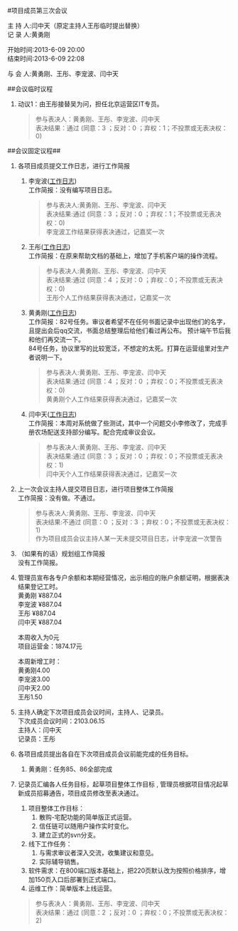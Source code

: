 #项目成员第三次会议

主 持 人:闫中天（原定主持人王彤临时提出替换）  
记 录 人:黄勇刚

开始时间:2013-6-09 20:00  
结束时间:2013-6-09 22:08

与 会 人:黄勇刚、王彤、李宠波、闫中天  

##会议临时议程
1. 动议1：由王彤接替吴为问，担任北京运营区IT专员。  
	>参与表决人：黄勇刚、王彤、李宠波、闫中天  
	>表决结果：通过  (同意：3 ；反对：0 ；弃权：1；不投票或无表决权：0)

##会议固定议程##
1. 各项目成员提交工作日志，进行工作简报
	1. 李宠波(<a href="https://github.com/mistyworm/Food.Log/blob/master/%E6%9D%8E%E5%AE%A0%E6%B3%A2.201306.md">工作日志</a>)  
		工作简报：没有编写项目日志。  
 		>参与表决人:黄勇刚、王彤、李宠波、闫中天  
		>表决结果:通过 (同意：3 ；反对：0 ；弃权：1；不投票或无表决权：0)  
		>李宠波工作结果获得表决通过，记嘉奖一次  
	1. 王彤(<a href="https://github.com/mistyworm/Food.Log/blob/master/%E7%8E%8B%E5%BD%A4.201306.md">工作日志</a>)     
		工作简报：在原来帮助文档的基础上，增加了手机客户端的操作流程。  
		>参与表决人:黄勇刚、王彤、李宠波、闫中天  
		>表决结果:通过 (同意：4 ；反对：0 ；弃权：0；不投票或无表决权：0)  
		>王彤个人工作结果获得表决通过，记嘉奖一次  
	1. 黄勇刚(<a href="https://github.com/mistyworm/Food.Log/blob/master/%E9%BB%84%E5%8B%87%E5%88%9A.201306.md">工作日志</a>)     
		工作简报：82号任务。审议者希望不在任何书面记录中出现他们的名字，且提出会后qq交流，书面总结整理后给他们看过再公布。
		预计端午节后我和他们再交流一下。  
		84号任务，协议里写的比较宽泛，不想定的太死。打算在运营组里对生产者说明一下。  
		>参与表决人:黄勇刚、王彤、李宠波、闫中天  
		>表决结果:通过 (同意：4 ；反对：0 ；弃权：0；不投票或无表决权：0)  
		>黄勇刚个人工作结果获得表决通过，记嘉奖一次  
	1. 闫中天(<a href="https://github.com/mistyworm/Food.Log/blob/master/%E9%97%AB%E4%B8%AD%E5%A4%A9201306%E5%B7%A5%E4%BD%9C%E7%AE%80%E6%8A%A5">工作日志</a>)  
		工作简报：本周对系统做了些测试，其中一个问题交小李修改了，完成手册农场配送支持部分编写。配合完成审议会议。  
		>参与表决人:黄勇刚、王彤、李宠波、闫中天  
		>表决结果:通过 (同意：3 ；反对：0 ；弃权：0；不投票或无表决权：1)  
		>闫中天个人工作结果获得表决通过，记嘉奖一次  
2. 上一次会议主持人提交项目日志，进行项目整体工作简报  
	工作简报：没有做。不通过。
	>参与表决人:黄勇刚、王彤、李宠波、闫中天  
	>表决结果:不通过 (同意：0 ；反对：3 ；弃权：0；不投票或无表决权：1)  
	>作为项目成员会议主持人某一天未提交项目日志，计李宠波一次警告  
3. （如果有的话）规划组工作简报  
	没有工作简报。  
4. 管理员宣布各专户余额和本期经营情况，出示相应的账户余额证明，根据表决结果登记工时。  
	黄勇刚  ¥887.04  
	李宠波	¥887.04  
	王彤	¥887.04  
	闫中天	¥887.04  

	本周收入为0元  
	项目运营金：1874.17元  

	本周新增工时：  
	黄勇刚4.00  
	李宠波3.00  
	闫中天2.00  
	王彤1.50  
5. 主持人确定下次项目成员会议时间，主持人、记录员。  
	下次成员会议时间：2103.06.15  
	主持人：闫中天   
	记录员：王彤  
6. 各项目成员提出各自在下次项目成员会议前能完成的任务目标。  
	1. 黄勇刚：任务85、86全部完成

7. 记录员汇编各人任务目标，起草项目整体工作目标 , 管理员根据项目情况起草新成员招募通告，项目成员修改至表决通过。  
	1. 项目整体工作目标：  
		1. 散购-宅配功能的简单版正式运营。
		2. 信任链可以随用户操作实时变化。
		3. 建立正式的svn分支。
	1. 线下工作任务：
		1. 与需求审议者深入交流，收集建议和意见。
		2. 实际辅导销售。
	1. 软件需求：在800端口版本基础上，把220页默认改为按照价格排序，增加150页入口后部署到正式端口。
	1. 运维工作：简单版本上线运营。
	>参与表决人：黄勇刚、王彤、李宠波、闫中天  
	>表决结果：通过  (同意：2 ；反对：0 ；弃权：0；不投票或无表决权：2)
